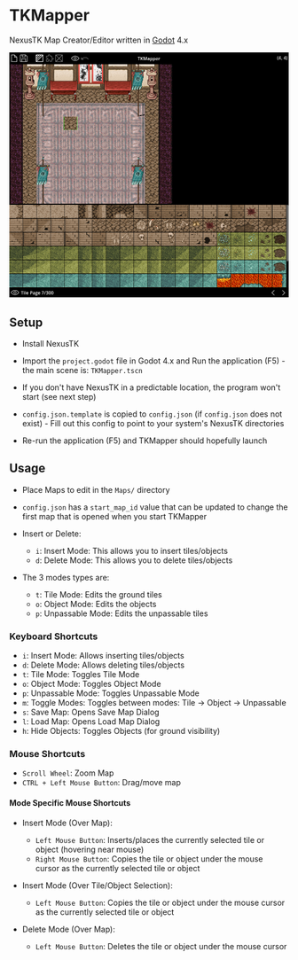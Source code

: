 # TKMapper

NexusTK Map Creator/Editor written in [Godot](https://godotengine.org/) 4.x

![TKMapper](./tkmapper.png)

## Setup

* Install NexusTK

* Import the `project.godot` file in Godot 4.x and Run the
application (F5) - the main scene is: `TKMapper.tscn`

* If you don't have NexusTK in a predictable location, the program
won't start (see next step)

* `config.json.template` is copied to `config.json` (if
`config.json` does not exist) - Fill out this config to point to
your system's NexusTK directories

* Re-run the application (F5) and TKMapper should hopefully launch

## Usage

* Place Maps to edit in the `Maps/` directory

* `config.json` has a `start_map_id` value that can be updated to change
the first map that is opened when you start TKMapper

* Insert or Delete:
    * `i`: Insert Mode: This allows you to insert tiles/objects
    * `d`: Delete Mode: This allows you to delete tiles/objects

* The 3 modes types are:
    * `t`: Tile Mode: Edits the ground tiles
    * `o`: Object Mode: Edits the objects
    * `p`: Unpassable Mode: Edits the unpassable tiles

### Keyboard Shortcuts

* `i`: Insert Mode: Allows inserting tiles/objects
* `d`: Delete Mode: Allows deleting tiles/objects
* `t`: Tile Mode: Toggles Tile Mode
* `o`: Object Mode: Toggles Object Mode
* `p`: Unpassable Mode: Toggles Unpassable Mode
* `m`: Toggle Modes: Toggles between modes: Tile -> Object -> Unpassable
* `s`: Save Map: Opens Save Map Dialog
* `l`: Load Map: Opens Load Map Dialog
* `h`: Hide Objects: Toggles Objects (for ground visibility)

### Mouse Shortcuts

* `Scroll Wheel`: Zoom Map
* `CTRL + Left Mouse Button`: Drag/move map

#### Mode Specific Mouse Shortcuts

* Insert Mode (Over Map):
    * `Left Mouse Button`: Inserts/places the currently selected tile or object
    (hovering near mouse)
    * `Right Mouse Button`: Copies the tile or object under the mouse cursor as
    the currently selected tile or object

* Insert Mode (Over Tile/Object Selection):
    * `Left Mouse Button`: Copies the tile or object under the mouse cursor as the
    currently selected tile or object

* Delete Mode (Over Map):
    * `Left Mouse Button`: Deletes the tile or object under the mouse cursor
